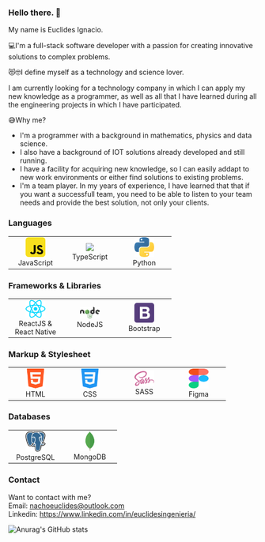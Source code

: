 ### Hello there. 🤝

My name is Euclides Ignacio.


💻I'm a full-stack software developer with a passion for creating innovative solutions to complex problems.

😻🤓I define myself as a technology and science lover. 

I am currently looking for a technology company in which I can apply my new knowledge as a programmer, as well as all that I have learned during all the engineering projects in which I have participated.


😅Why me?

 - I'm a programmer with a background in mathematics, physics and data science.
 - I also have a background of IOT solutions already developed and still running.
 - I have a facility for acquiring new knowledge, so I can easily addapt to new work environments or either find solutions to existing problems.
 - I'm a team player. In my years of experience, I have learned that that if you want a successfull team, you need to be able to listen to your team needs and provide the best solution, not only your clients.

### Languages

<table>
  <tr>
    <td align="center" width="96">
      <a>
        <img src="https://raw.githubusercontent.com/pkkulhari/pkkulhari/master/icons/js.svg" width="40"/>
      </a>
      <br>JavaScript
    </td>
    <td align="center" width="96">
      <a>
        <img src="https://upload.wikimedia.org/wikipedia/commons/thumb/4/4c/Typescript_logo_2020.svg/512px-Typescript_logo_2020.svg.png" width="40"/>
        </a>
        <br>TypeScript
    </td>
    <td align="center" width="96">
      <a>
        <img src="https://raw.githubusercontent.com/pkkulhari/pkkulhari/master/icons/python.svg" width="40"/>
      </a>
      <br>Python
    </td>
  </tr>
</table>

### Frameworks & Libraries

<table>
  <tr>
    <td align="center" width="96">
      <a>
        <img src="https://raw.githubusercontent.com/pkkulhari/pkkulhari/master/icons/react.svg" width="40"/>
      </a>
      <br>ReactJS & React Native
    </td>
    <td align="center" width="96">
      <a>
        <img src="https://raw.githubusercontent.com/pkkulhari/pkkulhari/master/icons/nodejs.svg" width="40"/>
      </a>
      <br>NodeJS
    </td>
    <td align="center" width="96">
      <a>
        <img src="https://raw.githubusercontent.com/pkkulhari/pkkulhari/master/icons/bootstrap.svg" width="40"/>
      </a>
      <br>Bootstrap
    </td>
  </tr>
</table>

### Markup & Stylesheet

<table>
  <tr>
    <td align="center" width="96">
      <a>
        <img src="https://raw.githubusercontent.com/pkkulhari/pkkulhari/master/icons/html.svg" width="40"/>
      </a>
      <br>HTML
    </td>
    <td align="center" width="96">
      <a>
        <img src="https://raw.githubusercontent.com/pkkulhari/pkkulhari/master/icons/css.svg" width="40"/>
      </a>
      <br>CSS
    </td>
    <td align="center" width="96">
      <a>
        <img src="https://raw.githubusercontent.com/pkkulhari/pkkulhari/master/icons/sass.svg" width="40"/>
      </a>
      <br>SASS
    </td>
    <td align="center" width="96">
      <a>
        <img src="https://raw.githubusercontent.com/pkkulhari/pkkulhari/master/icons/figma.svg" width="40"
        height="40"/>
      </a>
      <br>Figma
    </td>

</table>

### Databases

<table>
    <tr>
        <td align="center" width="96">
            <a>
                <img src="./584815fdcef1014c0b5e497a.png" width="40"/>
            </a>
            <br>PostgreSQL
        </td>
        <td align="center" width="96">
            <a>
                <img src="./mongodb.png" width="40"/>
            </a>
            <br>MongoDB

</table>

### Contact

Want to contact with me? </br>
Email: nachoeuclides@outlook.com </br>
Linkedin: https://www.linkedin.com/in/euclidesingenieria/

![Anurag's GitHub stats](https://github-readme-stats.vercel.app/api?username=TuMandado&show_icons=true&theme=dark)


<!-- 
Here are some ideas to get you started:

- 🔭 I’m currently working on ...
- 🌱 I’m currently learning ...
- 👯 I’m looking to collaborate on ...
- 🤔 I’m looking for help with ...
- 💬 Ask me about ...
- 📫 How to reach me: ...
- 😄 Pronouns: ...
- ⚡ Fun fact: ... -->


